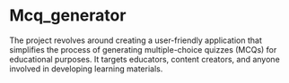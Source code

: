 # Mcq_generator
The project revolves around creating a user-friendly application that simplifies the process of generating multiple-choice quizzes (MCQs) for educational purposes. It targets educators, content creators, and anyone involved in developing learning materials.
